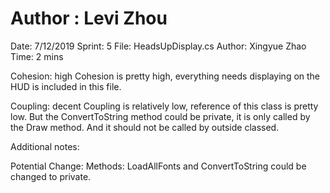 # Author : Levi Zhou

Date: 7/12/2019
Sprint: 5
File: HeadsUpDisplay.cs
Author: Xingyue Zhao
Time: 2 mins

Cohesion: high
Cohesion is pretty high, everything needs displaying on the HUD is included in this file.

Coupling: decent
Coupling is relatively low, reference of this class is pretty low. But the ConvertToString method could be private, it is only called by the Draw method. And it should not be called by outside classed.

Additional notes:

Potential Change:
Methods: LoadAllFonts and ConvertToString could be changed to private.
